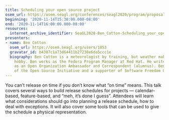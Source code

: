 ```yaml
---
title: Scheduling your open source project
osem_url: https://osem.seagl.org/conferences/seagl2020/program/proposals/752
beginning: '2020-11-14T15:30:00.000-08:00'
end: '2020-11-14T16:00:00.000-08:00'
resources:
  internet_archive_identifier: SeaGL2020-Ben_Cotton-Scheduling_your_open_source_project
presenters:
- name: Ben Cotton
  osem_url: https://osem.seagl.org/users/1053
  gravatar_id: b4307c1a73d64411b27238e6da5ccc1e
  biography: Ben Cotton is a meteorologist by training, but weather makes a great
    hobby. Ben works as the Fedora Program Manager at Red Hat. He writes for Opensource.com
    as an Open Organization Ambassador and Correspondent (alumnus). Ben is a member
    of the Open Source Initiative and a supporter of Software Freedom Conservancy.
---
```


You can’t release on time if you don’t know what “on time” means. This talk covers several ways to build release schedules for projects — calendar-based, feature-based, and “meh, it’s done I guess”. Attendees will learn what considerations should go into planning a release schedule, how to deal with exceptions. It will also cover some tools that can be used to give the schedule a physical representation.
